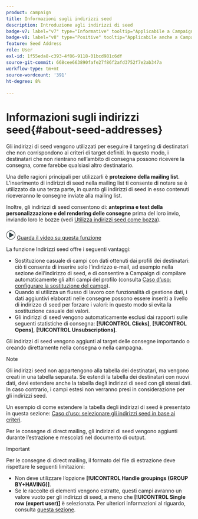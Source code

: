 ```yaml
---
product: campaign
title: Informazioni sugli indirizzi seed
description: Introduzione agli indirizzi di seed
badge-v7: label="v7" type="Informative" tooltip="Applicabile a Campaign Classic v7"
badge-v8: label="v8" type="Positive" tooltip="Applicabile anche a Campaign v8"
feature: Seed Address
role: User
exl-id: 1f55eda8-c393-4f86-9118-01bcd981c6df
source-git-commit: 668cee663890fafe27f86f2afd3752f7e2ab347a
workflow-type: tm+mt
source-wordcount: '391'
ht-degree: 8%

---
```


# Informazioni sugli indirizzi seed{#about-seed-addresses}

Gli indirizzi di seed vengono utilizzati per eseguire il targeting di destinatari che non corrispondono ai criteri di target definiti. In questo modo, i destinatari che non rientrano nell’ambito di consegna possono ricevere la consegna, come farebbe qualsiasi altro destinatario.

Una delle ragioni principali per utilizzarli è **protezione della mailing list**. L’inserimento di indirizzi di seed nella mailing list ti consente di notare se è utilizzato da una terza parte, in quanto gli indirizzi di seed in esso contenuti riceveranno le consegne inviate alla mailing list.

Inoltre, gli indirizzi di seed consentono di: **anteprima e test della personalizzazione e del rendering delle consegne** prima del loro invio, inviando loro le bozze (vedi [Utilizza indirizzi seed come bozza](steps-defining-the-target-population.md#using-seed-addresses-as-proof)).

![](assets/do-not-localize/how-to-video.png) [Guarda il video su questa funzione](steps-defining-the-target-population.md#seeds-and-proofs-video)

La funzione Indirizzi seed offre i seguenti vantaggi:

* Sostituzione casuale di campi con dati ottenuti dai profili dei destinatari: ciò ti consente di inserire solo l’indirizzo e-mail, ad esempio nella sezione dell’indirizzo di seed, e di consentire a Campaign di compilare automaticamente gli altri campi del profilo (consulta [Caso d’uso: configurare la sostituzione del campo](use-case-configuring-the-field-substitution.md)).
* Quando si utilizza un flusso di lavoro con funzionalità di gestione dati, i dati aggiuntivi elaborati nelle consegne possono essere inseriti a livello di indirizzo di seed per forzare i valori: in questo modo si evita la sostituzione casuale dei valori.
* Gli indirizzi di seed vengono automaticamente esclusi dai rapporti sulle seguenti statistiche di consegna: **[!UICONTROL Clicks]**, **[!UICONTROL Opens]**, **[!UICONTROL Unsubscriptions]**.

Gli indirizzi di seed vengono aggiunti al target delle consegne importando o creando direttamente nella consegna o nella campagna.

>[!NOTE]
>
>Gli indirizzi seed non appartengono alla tabella dei destinatari, ma vengono creati in una tabella separata. Se estendi la tabella dei destinatari con nuovi dati, devi estendere anche la tabella degli indirizzi di seed con gli stessi dati. In caso contrario, i campi estesi non verranno presi in considerazione per gli indirizzi seed.
>
>Un esempio di come estendere la tabella degli indirizzi di seed è presentato in questa sezione: [Caso d’uso: selezionare gli indirizzi seed in base ai criteri](use-case-selecting-seed-addresses-on-criteria.md).

Per le consegne di direct mailing, gli indirizzi di seed vengono aggiunti durante l’estrazione e mescolati nel documento di output.

>[!IMPORTANT]
>
>Per le consegne di direct mailing, il formato del file di estrazione deve rispettare le seguenti limitazioni:
>
>* Non deve utilizzare l’opzione **[!UICONTROL Handle groupings (GROUP BY+HAVING)]**.
>* Se le raccolte di elementi vengono estratte, questi campi avranno un valore vuoto per gli indirizzi di seed, a meno che **[!UICONTROL Single row (expert user)]** è selezionata. Per ulteriori informazioni al riguardo, consulta [questa sezione](../../platform/using/executing-export-jobs.md#step-7---data-formatting).
>
